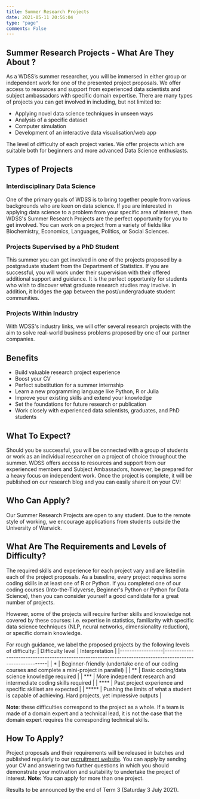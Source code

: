 ```yaml
---
title: Summer Research Projects
date: 2021-05-11 20:56:04
type: "page"
comments: False
---
```


## Summer Research Projects - What Are They About ?

As a WDSS’s summer researcher, you will be immersed in either group or independent work for one of the presented project proposals. We offer access to resources and support from experienced data scientists and subject ambassadors with specific domain expertise. There are many types of projects you can get involved in including, but not limited to:
- Applying novel data science techniques in unseen ways
- Analysis of a specific dataset
- Computer simulation 
- Development of an interactive data visualisation/web app

The level of difficulty of each project varies. We offer projects which are suitable both for beginners and more advanced Data Science enthusiasts.

## Types of Projects

### Interdisciplinary Data Science
One of the primary goals of WDSS is to bring together people from various backgrounds who are keen on data science. If you are interested in applying data science to a problem from your specific area of interest, then WDSS's Summer Research Projects are the perfect opportunity for you to get involved. You can work on a project from a variety of fields like Biochemistry, Economics, Languages, Politics, or Social Sciences.

### Projects Supervised by a PhD Student
This summer you can get involved in one of the projects proposed by a postgraduate student from the Department of Statistics. If you are successful, you will work under their supervision with their offered additional support and guidance. It is the perfect opportunity for students who wish to discover what graduate research studies may involve. In addition, it bridges the gap between the post/undergraduate student communities.

### Projects Within Industry
With WDSS's industry links, we will offer several research projects with the aim to solve real-world business problems proposed by one of our partner companies. 

## Benefits
- Build valuable research project experience 
- Boost your CV 
- Perfect substitution for a summer internship 
- Learn a new programming language like Python, R or Julia 
- Improve your existing skills and extend your knowledge 
- Set the foundations for future research or publication
- Work closely with experienced data scientists, graduates, and PhD students

## What To Expect?
Should you be successful, you will be connected with a group of students or work as an individual researcher on a project of choice throughout the summer. WDSS offers access to resources and support from our experienced members and Subject Ambassadors, however, be prepared for a heavy focus on independent work. Once the project is complete, it will be published on our research blog and you can easily share it on your CV!

## Who Can Apply?
Our Summer Research Projects are open to any student. Due to the remote style of working, we encourage applications from students outside the University of Warwick. 

## What Are The Requirements and Levels of Difficulty?
The required skills and experience for each project vary and are listed in each of the project proposals. As a baseline, every project requires some coding skills in at least one of R or Python. If you completed one of our coding courses (Into-the-Tidyverse, Beginner's Python or Python for Data Science), then you can consider yourself a good candidate for a great number of projects. 

However, some of the projects will require further skills and knowledge not covered by these courses: i.e. expertise in statistics, familiarity with specific data science techniques (NLP, neural networks, dimensionality reduction), or specific domain knowledge.

For rough guidance, we label the proposed projects by the following levels of difficulty:
| Difficulty level | Interpretation                                                                                            |
|------------------|-----------------------------------------------------------------------------------------------------------|
| *                | Beginner-friendly (undertake one of our coding courses and complete a mini-project in parallel)                                                                                 |
| **               | Basic coding/data science knowledge required                                                            |
| ***              | More independent research and intermediate coding skills required                    |
| ****             | Past project experience and specific skillset are expected                                     |
| *****            | Pushing the limits of what a student is capable of achieving. Hard projects, yet impressive outputs  |

**Note**: these difficulties correspond to the project as a whole. If a team is made of a domain expert and a technical lead, it is not the case that the domain expert requires the corresponding technical skills. 

## How To Apply?
Project proposals and their requirements will be released in batches and published regularly to our [recruitment website](https://recruitment.wdss.io). 
You can apply by sending your CV and answering two further questions in which you should demonstrate your motivation and suitability to undertake the project of interest. **Note:** You can apply for more than one project.

Results to be announced by the end of Term 3 (Saturday 3 July 2021).



